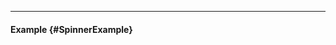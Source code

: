 ___

#### Example {#SpinnerExample}

<div class="example">
  <example name="ExampleSpinner"></example>
</div>
